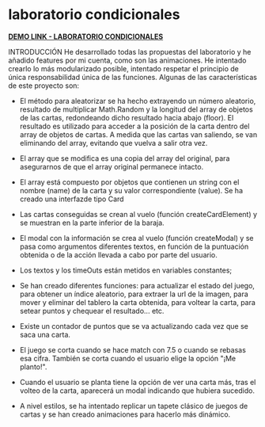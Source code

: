# laboratorio condicionales

**[DEMO LINK - LABORATORIO CONDICIONALES](https://laboratio-condicionales.netlify.app/)**

INTRODUCCIÓN
He desarrollado todas las propuestas del laboratorio y he añadido features por mi cuenta, como son las animaciones. He intentado crearlo lo más modularizado posible, intentado respetar el principio de única responsabilidad única de las funciones. Algunas de las características de este proyecto son:

- El método para aleatorizar se ha hecho extrayendo un número aleatorio, resultado de multiplicar Math.Random y la longitud del array de objetos de las cartas, redondeando dicho resultado hacia abajo (floor). El resultado es utilizado para acceder a la posición de la carta dentro del array de objetos de cartas. A medida que las cartas van saliendo, se van eliminando del array, evitando que vuelva a salir otra vez.

- El array que se modifica es una copia del array del original, para asegurarnos de que el array original permanece intacto.

- El array está compuesto por objetos que contienen un string con el nombre (name) de la carta y su valor correspondiente (value). Se ha creado una interfazde tipo Card

- Las cartas conseguidas se crean al vuelo (función createCardElement) y se muestran en la parte inferior de la baraja.

- El modal con la información se crea al vuelo (función createModal) y se pasa como argumentos diferentes textos,  en función de la puntuación obtenida o de la acción llevada a cabo por parte del usuario.

- Los textos y los timeOuts están metidos en variables constantes;

- Se han creado diferentes funciones: para actualizar el estado del juego, para obtener un índice aleatorio, para extraer la url de la imagen, para mover y eliminar del tablero la carta obtenida, para voltear la carta, para setear puntos y chequear el resultado... etc.

- Existe un contador de puntos que se va actualizando cada vez que se saca una carta. 

- El juego se corta cuando se hace match con 7.5 o cuando se rebasas esa cifra. También se corta cuando el usuario elige la opción "¡Me planto!".

- Cuando el usuario se planta tiene la opción de ver una carta más, tras el volteo de la carta, aparecerá un modal indicando que hubiera sucedido.

- A nivel estilos, se ha intentado replicar un tapete clásico de juegos de cartas y se han creado animaciones para hacerlo más dinámico.




